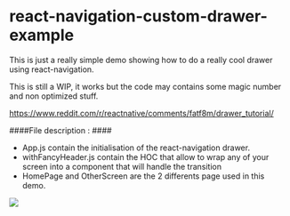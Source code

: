 # react-navigation-custom-drawer-example
This is just a really simple demo showing how to do a really cool drawer using react-navigation.

This is still a WIP, it works but the code may contains some magic number and non optimized stuff.

https://www.reddit.com/r/reactnative/comments/fatf8m/drawer_tutorial/

####File description : ####
 - App.js contain the initialisation of the react-navigation drawer.
 - withFancyHeader.js contain the HOC that allow to wrap any of your screen into a component that will handle the transition
 - HomePage and OtherScreen are the 2 differents page used in this demo.
 
<img src="https://raw.githubusercontent.com/ACHP/react-navigation-custom-drawer-example/master/demo/rn_fun.gif"/>
